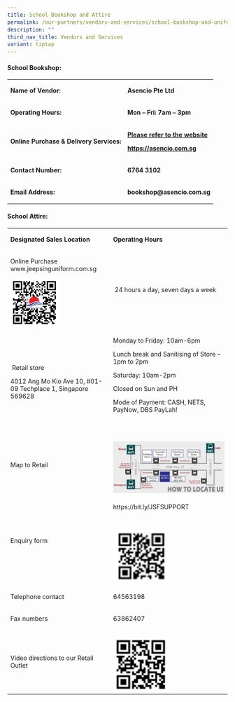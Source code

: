 ```yaml
---
title: School Bookshop and Attire
permalink: /our-partners/vendors-and-services/school-bookshop-and-uniform/
description: ""
third_nav_title: Vendors and Services
variant: tiptap
---
```

<h4><strong>School Bookshop:</strong></h4>
<table style="minWidth: 50px">
<colgroup>
<col>
<col>
</colgroup>
<tbody>
<tr>
<td rowspan="1" colspan="1">
<p><strong>Name of Vendor:</strong>
</p>
</td>
<td rowspan="1" colspan="1">
<p><strong>Asencio Pte Ltd</strong>
</p>
</td>
</tr>
<tr>
<td rowspan="1" colspan="1">
<p><strong>Operating Hours:</strong>
</p>
</td>
<td rowspan="1" colspan="1">
<p><strong>Mon – Fri: 7am – 3pm</strong>
</p>
</td>
</tr>
<tr>
<td rowspan="1" colspan="1">
<p><strong>Online Purchase &amp; Delivery Services:</strong>
</p>
</td>
<td rowspan="1" colspan="1">
<p><strong><u>Please refer to the website</u></strong>
</p>
<p><strong><a href="https://asencio.com.sg" rel="noopener noreferrer nofollow" target="_blank">https://asencio.com.sg</a></strong>
</p>
</td>
</tr>
<tr>
<td rowspan="1" colspan="1">
<p><strong>Contact Number:</strong>
</p>
</td>
<td rowspan="1" colspan="1">
<p><strong>6764 3102</strong>
</p>
</td>
</tr>
<tr>
<td rowspan="1" colspan="1">
<p><strong>Email Address:</strong>
</p>
</td>
<td rowspan="1" colspan="1">
<p><strong><a rel="noopener noreferrer nofollow" target="_blank">bookshop@asencio.com.sg</a></strong>
</p>
</td>
</tr>
</tbody>
</table>
<h4><strong>School Attire:</strong></h4>
<p></p>
<table style="minWidth: 50px">
<colgroup>
<col>
<col>
</colgroup>
<tbody>
<tr>
<td rowspan="1" colspan="1">
<p><strong>Designated Sales Location</strong>
</p>
</td>
<td rowspan="1" colspan="1">
<p><strong>Operating Hours</strong>
</p>
</td>
</tr>
<tr>
<td rowspan="1" colspan="1">
<p>Online Purchase <a rel="noopener noreferrer nofollow" target="_blank">www.jeepsinguniform.com.sg</a>
</p>
<p></p>
<div class="isomer-image-wrapper">
<img style="width: 50%;" height="auto" width="100%" alt="" src="/images/Jeep_Sing.png">
</div>
</td>
<td rowspan="1" colspan="1">
<p>&nbsp;24 hours a day, seven days a week</p>
</td>
</tr>
<tr>
<td rowspan="1" colspan="1">
<p>&nbsp;Retail store</p>
<p>4012 Ang Mo Kio Ave 10, #01-09 Techplace 1, Singapore 569628</p>
</td>
<td rowspan="1" colspan="1">
<p>Monday to Friday: 10am-6pm</p>
<p>Lunch break and Sanitising of Store – 1pm to 2pm&nbsp;&nbsp;&nbsp;&nbsp;&nbsp;&nbsp;&nbsp;&nbsp;&nbsp;&nbsp;&nbsp;&nbsp;&nbsp;&nbsp;&nbsp;&nbsp;&nbsp;&nbsp;&nbsp;&nbsp;&nbsp;&nbsp;&nbsp;&nbsp;&nbsp;&nbsp;&nbsp;&nbsp;&nbsp;&nbsp;&nbsp;&nbsp;&nbsp;
&nbsp;</p>
<p>Saturday: 10am-2pm</p>
<p>Closed on Sun and PH</p>
<p>Mode of Payment: CASH, NETS, PayNow, DBS PayLah!</p>
<p>&nbsp;</p>
</td>
</tr>
<tr>
<td rowspan="1" colspan="1">
<p>Map to Retail</p>
</td>
<td rowspan="1" colspan="1">
<p></p>
<div class="isomer-image-wrapper">
<img style="width: 100%;" height="auto" width="100%" alt="" src="/images/Map_2.jpg">
</div>
</td>
</tr>
<tr>
<td rowspan="1" colspan="1">
<p>Enquiry form</p>
</td>
<td rowspan="1" colspan="1">
<p><a rel="noopener noreferrer nofollow" target="_blank">https://bit.ly/JSFSUPPORT</a>
</p>
<p>&nbsp;&nbsp;</p>
<div class="isomer-image-wrapper">
<img style="width: 50%;" height="auto" width="100%" alt="" src="/images/Enquiry_form.png">
</div>
</td>
</tr>
<tr>
<td rowspan="1" colspan="1">
<p>Telephone contact</p>
</td>
<td rowspan="1" colspan="1">
<p>64563198</p>
</td>
</tr>
<tr>
<td rowspan="1" colspan="1">
<p>Fax numbers</p>
</td>
<td rowspan="1" colspan="1">
<p>63862407</p>
</td>
</tr>
<tr>
<td rowspan="1" colspan="1">
<p>Video directions to our Retail Outlet</p>
</td>
<td rowspan="1" colspan="1">
<p></p>
<div class="isomer-image-wrapper">
<img style="width: 50%;" height="auto" width="100%" alt="" src="/images/Video_Direction.png">
</div>
</td>
</tr>
</tbody>
</table>
<p></p>